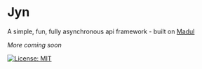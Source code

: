 # Jyn

A simple, fun, fully asynchronous api framework - built on [Madul](https://github.com/bsgbryan/madul)

_More coming soon_

[![License: MIT](https://img.shields.io/badge/License-MIT-yellow.svg)](https://opensource.org/licenses/MIT)
